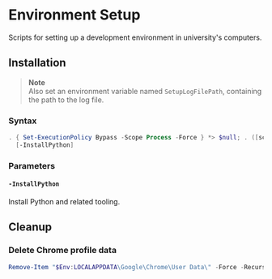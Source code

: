 # Environment Setup

Scripts for setting up a development environment in university's computers.

## Installation

> **Note**\
> Also set an environment variable named `SetupLogFilePath`, containing the path to the log file.

### Syntax

<!-- Throw an statement-terminating error when "the setting is overridden by a policy defined at a more specific scope", https://stackoverflow.com/a/60549569 -->
<!-- Redirect all streams to $null, https://stackoverflow.com/a/6461021 -->
<!-- https://stackoverflow.com/a/68777742 -->
<!-- https://stackoverflow.com/a/68777742 -->

```powershell
. { Set-ExecutionPolicy Bypass -Scope Process -Force } *> $null; . ([scriptblock]::Create((irm 'https://raw.githubusercontent.com/mon-jai/environment-setup/main/setup-environment.ps1')))`
  [-InstallPython]
```

### Parameters

#### `-InstallPython`

Install Python and related tooling.

## Cleanup

### Delete Chrome profile data

```powershell
Remove-Item "$Env:LOCALAPPDATA\Google\Chrome\User Data\" -Force -Recurse
```
